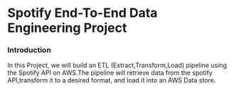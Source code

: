 # Spotify End-To-End Data Engineering Project

### Introduction
In this Project, we will build an ETL (Extract,Transform,Load) pipeline using the Spotify API on AWS.The pipeline will retrieve data from the spotify API,transform it to a desired format, and load it into an AWS Data store.

